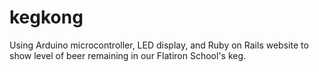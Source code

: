 kegkong
=======
Using Arduino microcontroller, LED display, and Ruby on Rails website to show level of beer remaining in our Flatiron School's keg. 
